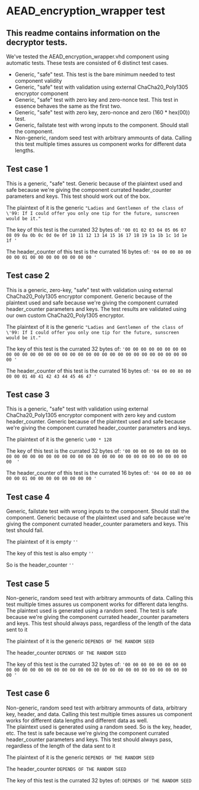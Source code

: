 # AEAD_encryption_wrapper test
## This readme contains information on the decryptor tests.

We've tested the AEAD_encryption_wrapper.vhd component using automatic tests. These tests are consisted of 6 distinct test cases.

- Generic, "safe" test. This test is the bare minimum needed to test component validity
- Generic, "safe" test with validation using external ChaCha20_Poly1305 encryptor component
- Generic, "safe" test with zero key and zero-nonce test. This test in essence behaves the same as the first two.
- Generic, "safe" test with zero key, zero-nonce and zero (160 * hex(00)) test. 
- Generic, failstate test with wrong inputs to the component. Should stall the component.
- Non-generic, random seed test with arbitrary ammounts of data. Calling this test multiple times assures us component works for different data lengths. 



## Test case 1
This is a generic, "safe" test. Generic because of the plaintext used and safe because we're giving the component currated header_counter parameters and keys. This test should work out of the box.


The plaintext of it is the generic `"Ladies and Gentlemen of the class of \'99: If I could offer you only one tip for the future, sunscreen would be it."` 

The key of this test is the currated 32 bytes of:  `'00 01 02 03 04 05 06 07 08 09 0a 0b 0c 0d 0e 0f 10 11 12 13 14 15 16 17 18 19 1a 1b 1c 1d 1e 1f '`

The header_counter of this test is the currated 16 bytes of: `'04 00 00 80 00 00 00 01 00 00 00 00 00 00 00 00 '`


## Test case 2
This is a generic, zero-key, "safe" test with validation using external ChaCha20_Poly1305 encryptor component. 
Generic because of the plaintext used and safe because we're giving the component currated header_counter parameters and keys. 
The test results are validated using our own custom ChaCha20_Poly1305 encryptor.


The plaintext of it is the generic `"Ladies and Gentlemen of the class of \'99: If I could offer you only one tip for the future, sunscreen would be it."` 

The key of this test is the currated 32 bytes of:  `'00 00 00 00 00 00 00 00 00 00 00 00 00 00 00 00 00 00 00 00 00 00 00 00 00 00 00 00 00 00 00 00 '`

The header_counter of this test is the currated 16 bytes of:  `'04 00 00 80 00 00 00 01 40 41 42 43 44 45 46 47 '`


## Test case 3
This is a generic, "safe" test with validation using external ChaCha20_Poly1305 encryptor component with zero key and custom header_counter. 
Generic because of the plaintext used and safe because we're giving the component currated header_counter parameters and keys. 


The plaintext of it is the generic `\x00 * 128` 

The key of this test is the currated 32 bytes of:  `'00 00 00 00 00 00 00 00 00 00 00 00 00 00 00 00 00 00 00 00 00 00 00 00 00 00 00 00 00 00 00 00  '`

The header_counter of this test is the currated 16 bytes of:  `'04 00 00 80 00 00 00 01 00 00 00 00 00 00 00 00 '`



## Test case 4
Generic, failstate test with wrong inputs to the component. Should stall the component.
Generic because of the plaintext used and safe because we're giving the component currated header_counter parameters and keys. This test should fail.


The plaintext of it is empty `''` 

The key of this test is also empty  `''`

So is the header_counter `''`


## Test case 5
Non-generic, random seed test with arbitrary ammounts of data. Calling this test multiple times assures us component works for different data lengths.  
The plaintext used is generated using a random seed.
The test is safe because we're giving the component currated header_counter parameters and keys.
This test should always pass, regardless of the length of the data sent to it 


The plaintext of it is the generic `DEPENDS OF THE RANDOM SEED` 

The header_counter `DEPENDS OF THE RANDOM SEED` 

The key of this test is the currated 32 bytes of:  `'00 00 00 00 00 00 00 00 00 00 00 00 00 00 00 00 00 00 00 00 00 00 00 00 00 00 00 00 00 00 00 00 '`



## Test case 6
Non-generic, random seed test with arbitrary ammounts of data, arbitrary key, header, and data. 
Calling this test multiple times assures us component works for different data lengths and different data as well.  
The plaintext used is generated using a random seed. So is the key, header, etc.
The test is safe because we're giving the component currated header_counter parameters and keys.
This test should always pass, regardless of the length of the data sent to it 


The plaintext of it is the generic `DEPENDS OF THE RANDOM SEED` 

The header_counter `DEPENDS OF THE RANDOM SEED` 

The key of this test is the currated 32 bytes of:  `DEPENDS OF THE RANDOM SEED`